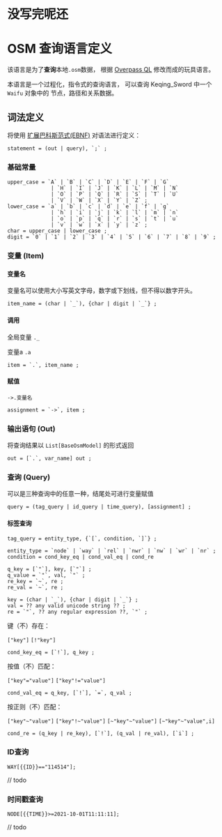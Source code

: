 # 没写完呢还

# OSM 查询语言定义

该语言是为了**查询**本地`.osm`数据，
根据 [Overpass QL](https://wiki.openstreetmap.org/wiki/Overpass_API/Overpass_QL) 修改而成的玩具语言。

本语言是一个过程化，指令式的查询语言， 可以查询 Keqing_Sword 中一个 `Waifu` 对象中的 节点，路径和关系数据。

## 词法定义

将使用 [扩展巴科斯范式(EBNF)](https://zh.wikipedia.org/wiki/%E6%89%A9%E5%B1%95%E5%B7%B4%E7%A7%91%E6%96%AF%E8%8C%83%E5%BC%8F)
对语法进行定义：

```
statement = (out | query), `;` ;
```

### 基础常量

```
upper_case = `A` | `B` | `C` | `D` | `E` | `F` | `G`
              | `H` | `I` | `J` | `K` | `L` | `M` | `N`
              | `O` | `P` | `Q` | `R` | `S` | `T` | `U`
              | `V` | `W` | `X` | `Y` | `Z` ;
lower_case = `a` | `b` | `c` | `d` | `e` | `f` | `g`
              | `h` | `i` | `j` | `k` | `l` | `m` | `n`
              | `o` | `p` | `q` | `r` | `s` | `t` | `u`
              | `v` | `w` | `x` | `y` | `z` ;
char = upper_case | lower_case ;
digit = `0` | `1` | `2` | `3` | `4` | `5` | `6` | `7` | `8` | `9` ;
```

### 变量 (Item)

#### 变量名

变量名可以使用大小写英文字母，数字或下划线，但不得以数字开头。

```
item_name = (char | `_`), {char | digit | `_`} ;
```

#### 调用

全局变量 `._`

变量a `.a`

```
item = `.`, item_name ;
```

#### 赋值

`->.变量名`

```
assignment = `->`, item ;
```

### 输出语句 (Out)

将查询结果以 `List[BaseOsmModel]` 的形式返回

```
out = [`.`, var_name] out ;
```

### 查询 (Query)
可以是三种查询中的任意一种，结尾处可进行变量赋值
```
query = (tag_query | id_query | time_query), [assignment] ;
```

#### 标签查询

```
tag_query = entity_type, {`[`, condition, `]`} ;

entity_type = `node` | `way` | `rel` | `nwr` | `nw` | `wr` | `nr` ;
condition = cond_key_eq | cond_val_eq | cond_re

q_key = [`"`], key, [`"`] ;
q_value = `"`, val, `"` ;
re_key = `~`, re ;
re_val = `~`, re ;

key = (char | `_`), {char | digit | `_`} ;
val = ?? any valid unicode string ?? ;
re = `"`, ?? any regular expression ??, `"` ;
```

键（不）存在：

`["key"]`
`[!"key"]`

```
cond_key_eq = [`!`], q_key ;
```

按值（不）匹配：

`["key"="value"]`
`["key"!="value"]`

```
cond_val_eq = q_key, [`!`], `=`, q_val ;
```

按正则（不）匹配：

`["key"~"value"]`
`["key"!~"value"]`
`[~"key"~"value"]`
`[~"key"~"value",i]`

```
cond_re = (q_key | re_key), [`!`], (q_val | re_val), [`i`] ;
```

### ID查询

`WAY[{{ID}}=="114514"];`

// todo

### 时间戳查询

`NODE[{{TIME}}>=2021-10-01T11:11:11];`

// todo
